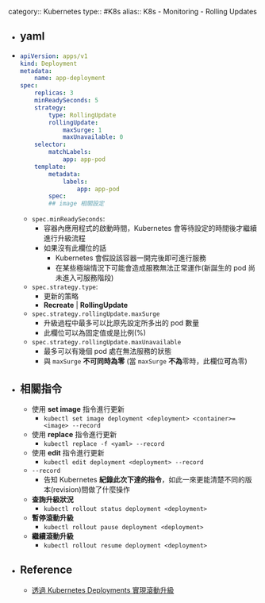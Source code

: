 category:: Kubernetes
type:: #K8s
alias:: K8s - Monitoring - Rolling Updates

- ## yaml
- ```yaml
  apiVersion: apps/v1
  kind: Deployment
  metadata:
      name: app-deployment
  spec:
      replicas: 3
      minReadySeconds: 5
      strategy:
          type: RollingUpdate
          rollingUpdate:
              maxSurge: 1
              maxUnavailable: 0
      selector:
          matchLabels:
              app: app-pod
      template:
          metadata:
              labels:
                  app: app-pod
          spec:
          ## image 相關設定
  ```
	- `spec.minReadySeconds`:
		- 容器內應用程式的啟動時間，Kubernetes 會等待設定的時間後才繼續進行升級流程
		- 如果沒有此欄位的話
			- Kubernetes 會假設該容器一開完後即可進行服務
			- 在某些極端情況下可能會造成服務無法正常運作(新誕生的 pod 尚未進入可服務階段)
	- `spec.strategy.type`:
		- 更新的策略
		- **Recreate** | **RollingUpdate**
	- `spec.strategy.rollingUpdate.maxSurge`
		- 升級過程中最多可以比原先設定所多出的 pod 數量
		- 此欄位可以為固定值或是比例(%)
	- `spec.strategy.rollingUpdate.maxUnavailable`
		- 最多可以有幾個 pod 處在無法服務的狀態
		- 與 `maxSurge` **不可同時為零** (當 `maxSurge` **不為**零時，此欄位**可**為零)
- ## 相關指令
	- 使用 **set image** 指令進行更新
		- `kubectl set image deployment <deployment> <container>=<image> --record`
	- 使用 **replace** 指令進行更新
		- `kubectl replace -f <yaml> --record`
	- 使用 **edit** 指令進行更新
		- `kubectl edit deployment <deployment> --record`
	- `--record`
		- 告知 Kubernetes **紀錄此次下達的指令**，如此一來更能清楚不同的版本(revision)間做了什麼操作
	- **查詢升級狀況**
		- `kubectl rollout status deployment <deployment>`
	- **暫停滾動升級**
		- `kubectl rollout pause deployment <deployment>`
	- **繼續滾動升級**
		- `kubectl rollout resume deployment <deployment>`
- ## Reference
	- [透過 Kubernetes Deployments 實現滾動升級](https://tachingchen.com/tw/blog/kubernetes-rolling-update-with-deployment/)